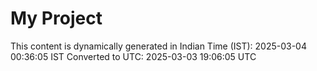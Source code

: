# My Project

This content is dynamically generated in Indian Time (IST): 2025-03-04 00:36:05 IST
Converted to UTC: 2025-03-03 19:06:05 UTC
